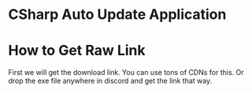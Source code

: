 # CSharp Auto Update Application

<h1>How to Get Raw Link</h1>
First we will get the download link. You can use tons of CDNs for this. Or drop the exe file anywhere in discord and get the link that way.
